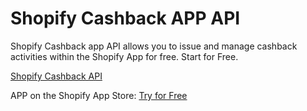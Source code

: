 # Shopify Cashback APP API 


Shopify Cashback app API allows you to issue and manage cashback activities within the Shopify App for free. Start for Free.  


[Shopify Cashback API](https://pabloo.com)


APP on the Shopify App Store: [Try for Free](https://apps.shopify.com/pabloo-store-credit)
